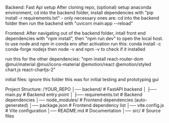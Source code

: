 

Backend: Fast Api setup
After cloning repo, (optional) setup anaconda environment, cd into the backend folder, install dependencies with "pip install -r requirements.txt"
    - only necessary ones are:
cd into the backend folder then run the backend with "uvicorn main:app --reload"

Frontend: 
After navigating out of the backend folder, intall front end dependencies with "npm install", then "npm run dev" to open the local host.
to use node and npm in conda env after activation run this:
conda install -c conda-forge nodejs
then node -v and npm -v to check if it installed

run this for the other dependencies:
"npm install react-router-dom @mui/material @mui/icons-material @emotion/react @emotion/styled chart.js react-chartjs-2"

initial files: ignore this folder this was for initial testing and prototyping gui

Project Structure:
/YOUR_REPO
│── backend/           # FastAPI backend
│   ├── main.py        # Backend entry point
│   ├── requirements.txt  # Backend dependencies
│── node_modules/      # Frontend dependencies (auto-generated)
│── package.json       # Frontend dependency list
│── vite.config.js     # Vite configuration
│── README.md          # Documentation
│── src/               # Source files

